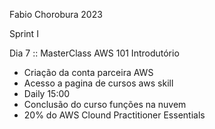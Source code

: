 Fabio Chorobura 2023

Sprint  I

Dia 7 :: MasterClass AWS 101 Introdutório

- Criação da conta parceira AWS
- Acesso a pagina de cursos aws skill
- Daily 15:00
- Conclusão do curso funções na nuvem
- 20% do AWS Clound Practitioner Essentials
